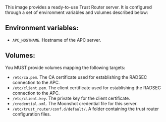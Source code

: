 This image provides a ready-to-use Trust Router server. It is configured through a set of environment variables and volumes described below:

## Environment variables:
* `APC_HOSTNAME`. Hostname of the APC server.

## Volumes:
You MUST provide volumes mapping the following targets:
* `/etc/ca.pem`. The CA certificate used for establishing the RADSEC connection to the APC.
* `/etc/client.pem`. The client certificate used for establishing the RADSEC connection to the APC.
* `/etc/client.key`. The private key for the client certificate.
* `/credential.xml`. The Moonshot credential file for this server.
* `/etc/trust_router/conf.d/default/`. A folder containing the trust router configuration files.

